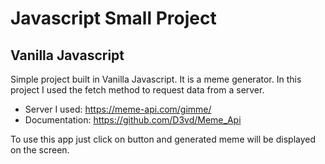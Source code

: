 # Javascript Small Project

## Vanilla Javascript

Simple project built in Vanilla Javascript. It is a meme generator.
In this project I used the fetch method to request data from a server.
* Server I used: https://meme-api.com/gimme/
* Documentation: https://github.com/D3vd/Meme_Api

To use this app just click on button and generated meme will be displayed on the screen.
